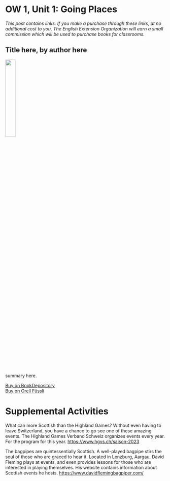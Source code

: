 # OW 1, Unit 1: Going Places

 *This post contains links. If you make a purchase through these links, at no additional cost to you, The English Extension Organization will earn a small commission which will be used to purchase books for classrooms.*

## Title here, by author here

<img src="imgurlinkhere.png" width="25%" />

summary here.

<a href="bookdepository link here" rel="nofollow"> Buy on BookDepository</a>  
<a href="orell fussli link here" rel="nofollow">Buy on Orell Füssli</a> 
 
# Supplemental Activities
What can more Scottish than the Highland Games?  Without even having to leave Switzerland, you have a chance to go see one of these amazing events.  The Highland Games Verband Schweiz organizes events every year.  For the program for this year.  https://www.hgvs.ch/saison-2023

The bagpipes are quintessentially Scottish.  A well-played bagpipe stirs the soul of those who are graced to hear it.  Located in Lenzburg, Aargau, David Fleming plays at events, and even provides lessons for those who are interested in playing themselves.  His website contains information about Scottish events he hosts.  https://www.davidflemingbagpiper.com/


 
<!--stackedit_data:
eyJoaXN0b3J5IjpbLTE1Njk1MTc5NjMsLTEzODM4MzU0NjYsLT
Y2OTUzNTE1LC04MDQyODI2NDldfQ==
-->